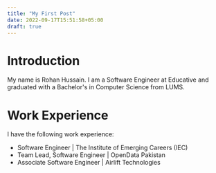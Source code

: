 ```yaml
---
title: "My First Post"
date: 2022-09-17T15:51:58+05:00
draft: true
---
```


# Introduction
My name is Rohan Hussain. I am a Software Engineer at Educative and graduated with a Bachelor's in Computer Science from LUMS. 

# Work Experience
I have the following work experience:
- Software Engineer | The Institute of Emerging Careers (IEC)
- Team Lead, Software Engineer | OpenData Pakistan
- Associate Software Engineer | Airlift Technologies
